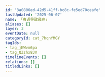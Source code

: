 ```yaml
---
id: '3a0806ed-42d5-41ff-bc8c-fe5ed70ceafe'
lastUpdated: '2025-06-07'
name: 「粤语导致鼻癌」
aliases: []
layer: 3
eventDate: null
categoryId: cat_7hqnYMGY
tagIds:
- tag_jKWvm6pa
- tag_QZzhx8JV
timelineEvents: []
relations: []
titledLinks: []
---
```


